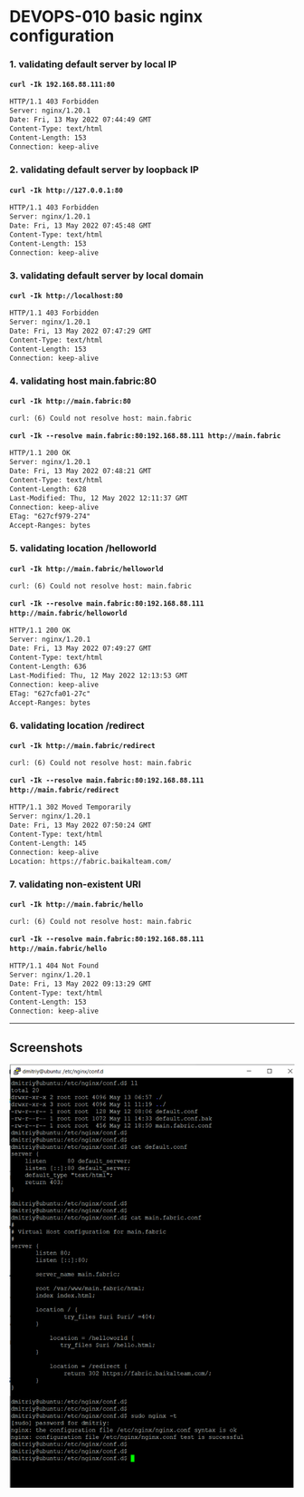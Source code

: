# DEVOPS-010 basic nginx configuration

### 1. validating default server by local IP
**`curl -Ik 192.168.88.111:80`**

```
HTTP/1.1 403 Forbidden
Server: nginx/1.20.1
Date: Fri, 13 May 2022 07:44:49 GMT
Content-Type: text/html
Content-Length: 153
Connection: keep-alive
```


### 2. validating default server by loopback IP
**`curl -Ik http://127.0.0.1:80`**

```
HTTP/1.1 403 Forbidden
Server: nginx/1.20.1
Date: Fri, 13 May 2022 07:45:48 GMT
Content-Type: text/html
Content-Length: 153
Connection: keep-alive
```


### 3. validating default server by local domain
**`curl -Ik http://localhost:80`**

```
HTTP/1.1 403 Forbidden
Server: nginx/1.20.1
Date: Fri, 13 May 2022 07:47:29 GMT
Content-Type: text/html
Content-Length: 153
Connection: keep-alive
```


### 4. validating host main.fabric:80
**`curl -Ik http://main.fabric:80`**
```
curl: (6) Could not resolve host: main.fabric
```

**`curl -Ik --resolve main.fabric:80:192.168.88.111 http://main.fabric`**
```
HTTP/1.1 200 OK
Server: nginx/1.20.1
Date: Fri, 13 May 2022 07:48:21 GMT
Content-Type: text/html
Content-Length: 628
Last-Modified: Thu, 12 May 2022 12:11:37 GMT
Connection: keep-alive
ETag: "627cf979-274"
Accept-Ranges: bytes
```


### 5. validating location /helloworld
**`curl -Ik http://main.fabric/helloworld`**
```
curl: (6) Could not resolve host: main.fabric
```

**`curl -Ik --resolve main.fabric:80:192.168.88.111 http://main.fabric/helloworld`**
```
HTTP/1.1 200 OK
Server: nginx/1.20.1
Date: Fri, 13 May 2022 07:49:27 GMT
Content-Type: text/html
Content-Length: 636
Last-Modified: Thu, 12 May 2022 12:13:53 GMT
Connection: keep-alive
ETag: "627cfa01-27c"
Accept-Ranges: bytes
```


### 6. validating location /redirect
**`curl -Ik http://main.fabric/redirect`**
```
curl: (6) Could not resolve host: main.fabric
```

**`curl -Ik --resolve main.fabric:80:192.168.88.111 http://main.fabric/redirect`**
```
HTTP/1.1 302 Moved Temporarily
Server: nginx/1.20.1
Date: Fri, 13 May 2022 07:50:24 GMT
Content-Type: text/html
Content-Length: 145
Connection: keep-alive
Location: https://fabric.baikalteam.com/
```


### 7. validating non-existent URI
**`curl -Ik http://main.fabric/hello`**
```
curl: (6) Could not resolve host: main.fabric
```

**`curl -Ik --resolve main.fabric:80:192.168.88.111 http://main.fabric/hello`**
```
HTTP/1.1 404 Not Found
Server: nginx/1.20.1
Date: Fri, 13 May 2022 09:13:29 GMT
Content-Type: text/html
Content-Length: 153
Connection: keep-alive
```


---

## Screenshots

![NGINX config validation](/DEVOPS-010/validation.png)
